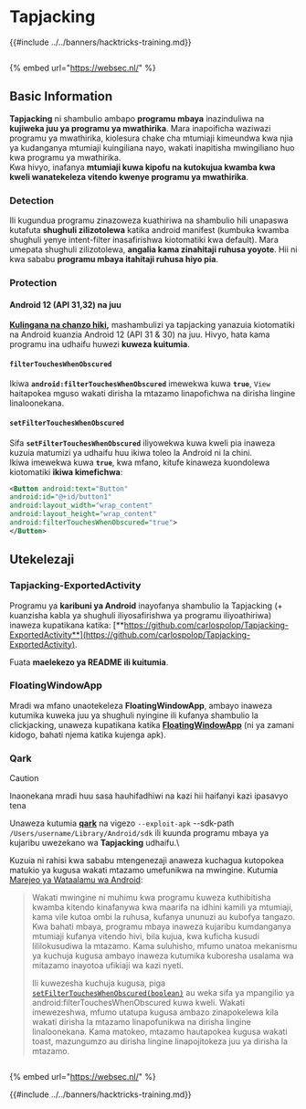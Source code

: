 # Tapjacking

{{#include ../../banners/hacktricks-training.md}}

<figure><img src="https://pentest.eu/RENDER_WebSec_10fps_21sec_9MB_29042024.gif" alt=""><figcaption></figcaption></figure>

{% embed url="https://websec.nl/" %}

## **Basic Information**

**Tapjacking** ni shambulio ambapo **programu mbaya** inazinduliwa na **kujiweka juu ya programu ya mwathirika**. Mara inapoificha waziwazi programu ya mwathirika, kiolesura chake cha mtumiaji kimeundwa kwa njia ya kudanganya mtumiaji kuingiliana nayo, wakati inapitisha mwingiliano huo kwa programu ya mwathirika.\
Kwa hivyo, inafanya **mtumiaji kuwa kipofu na kutokujua kwamba kwa kweli wanatekeleza vitendo kwenye programu ya mwathirika**.

### Detection

Ili kugundua programu zinazoweza kuathiriwa na shambulio hili unapaswa kutafuta **shughuli zilizotolewa** katika android manifest (kumbuka kwamba shughuli yenye intent-filter inasafirishwa kiotomatiki kwa default). Mara umepata shughuli zilizotolewa, **angalia kama zinahitaji ruhusa yoyote**. Hii ni kwa sababu **programu mbaya itahitaji ruhusa hiyo pia**.

### Protection

#### Android 12 (API 31,32) na juu

[**Kulingana na chanzo hiki**](https://www.geeksforgeeks.org/tapjacking-in-android/)**,** mashambulizi ya tapjacking yanazuia kiotomatiki na Android kuanzia Android 12 (API 31 & 30) na juu. Hivyo, hata kama programu ina udhaifu huwezi **kuweza kuitumia**.

#### `filterTouchesWhenObscured`

Ikiwa **`android:filterTouchesWhenObscured`** imewekwa kuwa **`true`**, `View` haitapokea mguso wakati dirisha la mtazamo linapofichwa na dirisha lingine linaloonekana.

#### **`setFilterTouchesWhenObscured`**

Sifa **`setFilterTouchesWhenObscured`** iliyowekwa kuwa kweli pia inaweza kuzuia matumizi ya udhaifu huu ikiwa toleo la Android ni la chini.\
Ikiwa imewekwa kuwa **`true`**, kwa mfano, kitufe kinaweza kuondolewa kiotomatiki **ikiwa kimefichwa**:
```xml
<Button android:text="Button"
android:id="@+id/button1"
android:layout_width="wrap_content"
android:layout_height="wrap_content"
android:filterTouchesWhenObscured="true">
</Button>
```
## Utekelezaji

### Tapjacking-ExportedActivity

Programu ya **karibuni ya Android** inayofanya shambulio la Tapjacking (+ kuanzisha kabla ya shughuli iliyosafirishwa ya programu iliyoathiriwa) inaweza kupatikana katika: [**https://github.com/carlospolop/Tapjacking-ExportedActivity**](https://github.com/carlospolop/Tapjacking-ExportedActivity).

Fuata **maelekezo ya README ili kuitumia**.

### FloatingWindowApp

Mradi wa mfano unaotekeleza **FloatingWindowApp**, ambayo inaweza kutumika kuweka juu ya shughuli nyingine ili kufanya shambulio la clickjacking, unaweza kupatikana katika [**FloatingWindowApp**](https://github.com/aminography/FloatingWindowApp) (ni ya zamani kidogo, bahati njema katika kujenga apk).

### Qark

> [!CAUTION]
> Inaonekana mradi huu sasa hauhifadhiwi na kazi hii haifanyi kazi ipasavyo tena

Unaweza kutumia [**qark**](https://github.com/linkedin/qark) na vigezo `--exploit-apk` --sdk-path `/Users/username/Library/Android/sdk` ili kuunda programu mbaya ya kujaribu uwezekano wa **Tapjacking** udhaifu.\

Kuzuia ni rahisi kwa sababu mtengenezaji anaweza kuchagua kutopokea matukio ya kugusa wakati mtazamo umefunikwa na mwingine. Kutumia [Marejeo ya Wataalamu wa Android](https://developer.android.com/reference/android/view/View#security):

> Wakati mwingine ni muhimu kwa programu kuweza kuthibitisha kwamba kitendo kinafanywa kwa maarifa na idhini kamili ya mtumiaji, kama vile kutoa ombi la ruhusa, kufanya ununuzi au kubofya tangazo. Kwa bahati mbaya, programu mbaya inaweza kujaribu kumdanganya mtumiaji kufanya vitendo hivi, bila kujua, kwa kuficha kusudi lililokusudiwa la mtazamo. Kama suluhisho, mfumo unatoa mekanismu ya kuchuja kugusa ambayo inaweza kutumika kuboresha usalama wa mitazamo inayotoa ufikiaji wa kazi nyeti.
>
> Ili kuwezesha kuchuja kugusa, piga [`setFilterTouchesWhenObscured(boolean)`](https://developer.android.com/reference/android/view/View#setFilterTouchesWhenObscured%28boolean%29) au weka sifa ya mpangilio ya android:filterTouchesWhenObscured kuwa kweli. Wakati imewezeshwa, mfumo utatupa kugusa ambazo zinapokelewa kila wakati dirisha la mtazamo linapofunikwa na dirisha lingine linaloonekana. Kama matokeo, mtazamo hautapokea kugusa wakati toast, mazungumzo au dirisha lingine linapojitokeza juu ya dirisha la mtazamo.

<figure><img src="https://pentest.eu/RENDER_WebSec_10fps_21sec_9MB_29042024.gif" alt=""><figcaption></figcaption></figure>

{% embed url="https://websec.nl/" %}

{{#include ../../banners/hacktricks-training.md}}
